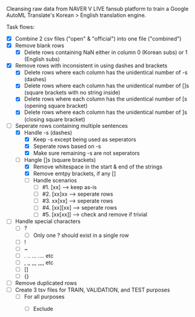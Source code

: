 Cleansing raw data from NAVER V LIVE fansub platform to train a Google AutoML Translate's Korean > English translation engine.

Task flows:
- [x] Combine 2 csv files ("open" & "official") into one file ("combined")
- [x] Remove blank rows
  - [x] Delete rows containing NaN either in column 0 (Korean subs) or 1 (English subs)
- [x] Remove rows with inconsistent in using dashes and brackets
  - [x] Delete rows where each column has the unidentical number of -s (dashes)
  - [x] Delete rows where each column has the unidentical number of []s (square brackets with no string inside)
  - [x] Delete rows where each column has the unidentical number of [s (opening square bracket)
  - [x] Delete rows where each column has the unidentical number of ]s (closing square bracket)
- [ ] Seperate rows containing multiple sentences
  - [x] Handle -s (dashes)
    - [x] Keep -s except being used as seperators
    - [x] Seperate rows based on -s
    - [x] Make sure remaining -s are not seperators
  - [ ] Hangle []s (square brackets)
    - [x] Remove whitespace in the start & end of the strings
    - [x] Remove emtpy brackets, if any []
    - [ ] Handle scenarios
      - [ ] #1. [xx] --> keep as-is
      - [ ] #2. [xx]xx --> seperate rows
      - [ ] #3. xx[xx] --> seperate rows
      - [ ] #4. [xx][xx] --> seperate rows
      - [ ] #5. [xx[xx]] --> check and remove if trivial

- [ ] Handle special characters
  - [ ] ?
    - [ ] Only one ? should exist in a single row 
  - [ ] !
  - [ ] ~
  - [ ] . .. ... .... etc
  - [ ] , ,, ,,, ,,,, etc
  - [ ] []
  - [ ] {}

- [ ] Remove duplicated rows
- [ ] Create 3 tsv files for TRAIN, VALIDATION, and TEST purposes
  - [ ] For all purposes
    - [ ] Exclude  


